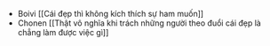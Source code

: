 - Boivi [[Cái đẹp thì không kích thích sự ham muốn]]
- Chonen [[Thật vô nghĩa khi trách những người theo đuổi cái đẹp là chẳng làm được việc gì]] 